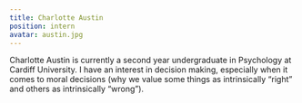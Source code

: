 ```yaml
---
title: Charlotte Austin
position: intern
avatar: austin.jpg
---
```


<!-- Brief bio -->

Charlotte Austin is currently a second year undergraduate in Psychology at Cardiff University. I have an interest in decision making, especially when it comes to moral decisions (why we value some things as intrinsically “right” and others as intrinsically “wrong”). 